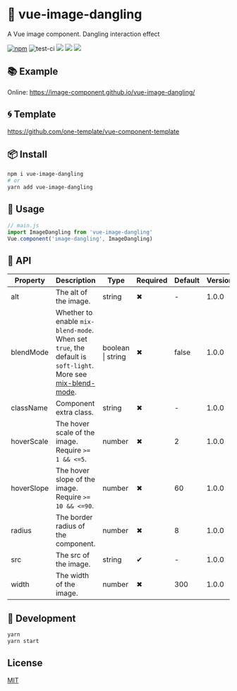 # 🌈 vue-image-dangling

A Vue image component. Dangling interaction effect

[![npm](https://img.shields.io/npm/v/vue-image-dangling?style=flat-square&color=orange)](https://www.npmjs.com/package/vue-image-dangling) ![test-ci](https://github.com/image-component/vue-image-dangling/workflows/test-ci/badge.svg) ![](https://img.shields.io/github/last-commit/image-component/vue-image-dangling/main?color=%23722ed1&style=flat-square) ![](https://img.shields.io/npm/dt/vue-image-dangling?color=%23eb2f96&style=flat-square) ![](https://img.shields.io/npm/l/vue-image-dangling?style=flat-square&color=red)

## 📚 Example

Online: https://image-component.github.io/vue-image-dangling/

## 🌀 Template

https://github.com/one-template/vue-component-template

## 📦 Install

```bash
npm i vue-image-dangling
# or
yarn add vue-image-dangling
```

## 🎉 Usage

```js
// main.js
import ImageDangling from 'vue-image-dangling'
Vue.component('image-dangling', ImageDangling)
```

## 📔 API

| Property   | Description                                                                                                                                                                        | Type              | Required | Default | Version |
| ---------- | ---------------------------------------------------------------------------------------------------------------------------------------------------------------------------------- | ----------------- | -------- | ------- | ------- |
| alt        | The alt of the image.                                                                                                                                                              | string            | ✖        | -       | 1.0.0   |
| blendMode  | Whether to enable `mix-blend-mode`.<br/> When set `true`, the default is `soft-light`. More see [mix-blend-mode](https://developer.mozilla.org/en-US/docs/Web/CSS/mix-blend-mode). | boolean \| string | ✖        | false   | 1.0.0   |
| className  | Component extra class.                                                                                                                                                             | string            | ✖        | -       | 1.0.0   |
| hoverScale | The hover scale of the image. Require `>= 1 && <=5`.                                                                                                                               | number            | ✖        | 2       | 1.0.0   |
| hoverSlope | The hover slope of the image. Require `>= 10 && <=90`.                                                                                                                             | number            | ✖        | 60      | 1.0.0   |
| radius     | The border radius of the component.                                                                                                                                                | number            | ✖        | 8       | 1.0.0   |
| src        | The src of the image.                                                                                                                                                              | string            | ✔        | -       | 1.0.0   |
| width      | The width of the image.                                                                                                                                                            | number            | ✖        | 300     | 1.0.0   |

## 🔨 Development

```bash
yarn
yarn start
```

## License

[MIT](https://github.com/image-component/vue-image-dangling/blob/main/LICENSE)
